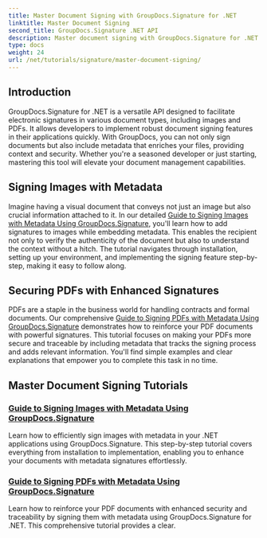 ```yaml
---
title: Master Document Signing with GroupDocs.Signature for .NET
linktitle: Master Document Signing
second_title: GroupDocs.Signature .NET API
description: Master document signing with GroupDocs.Signature for .NET in our detailed tutorials. Sign images and PDFs with metadata effortlessly.
type: docs
weight: 24
url: /net/tutorials/signature/master-document-signing/
---
```

## Introduction

GroupDocs.Signature for .NET is a versatile API designed to facilitate electronic signatures in various document types, including images and PDFs. It allows developers to implement robust document signing features in their applications quickly. With GroupDocs, you can not only sign documents but also include metadata that enriches your files, providing context and security. Whether you're a seasoned developer or just starting, mastering this tool will elevate your document management capabilities.

## Signing Images with Metadata  
Imagine having a visual document that conveys not just an image but also crucial information attached to it. In our detailed [Guide to Signing Images with Metadata Using GroupDocs.Signature](./signing-images-with-metadata/), you'll learn how to add signatures to images while embedding metadata. This enables the recipient not only to verify the authenticity of the document but also to understand the context without a hitch. The tutorial navigates through installation, setting up your environment, and implementing the signing feature step-by-step, making it easy to follow along.

## Securing PDFs with Enhanced Signatures  
PDFs are a staple in the business world for handling contracts and formal documents. Our comprehensive [Guide to Signing PDFs with Metadata Using GroupDocs.Signature](./signing-pdf-with-metadata/) demonstrates how to reinforce your PDF documents with powerful signatures. This tutorial focuses on making your PDFs more secure and traceable by including metadata that tracks the signing process and adds relevant information. You'll find simple examples and clear explanations that empower you to complete this task in no time.

## Master Document Signing Tutorials
### [Guide to Signing Images with Metadata Using GroupDocs.Signature](./signing-images-with-metadata/)
Learn how to efficiently sign images with metadata in your .NET applications using GroupDocs.Signature. This step-by-step tutorial covers everything from installation to implementation, enabling you to enhance your documents with metadata signatures effortlessly.
### [Guide to Signing PDFs with Metadata Using GroupDocs.Signature](./signing-pdf-with-metadata/)
Learn how to reinforce your PDF documents with enhanced security and traceability by signing them with metadata using GroupDocs.Signature for .NET. This comprehensive tutorial provides a clear.
